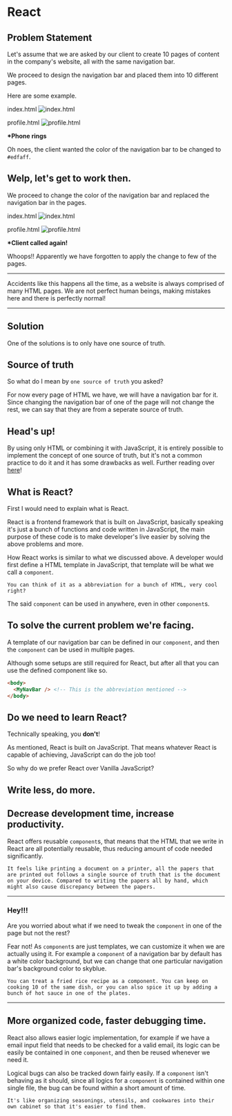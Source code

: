 # React

## Problem Statement

Let's assume that we are asked by our client to create 10 pages of content in the company's website, all with the same navigation bar.

We proceed to design the navigation bar and placed them into 10 different pages.

Here are some example.

index.html
![index.html](../ver1/example.png)

profile.html
![profile.html](../ver1/example2.png)

**\*Phone rings**

Oh noes, the client wanted the color of the navigation bar to be changed to `#edfaff`.

## Welp, let's get to work then.

We proceed to change the color of the navigation bar and replaced the navigation bar in the pages.

index.html
![index.html](../ver1/example3.png)

profile.html
![profile.html](../ver1/example2.png)

**\*Client called again!**

Whoops!! Apparently we have forgotten to apply the change to few of the pages.

---

Accidents like this happens all the time, as a website is always comprised of many HTML pages. We are not perfect human beings, making mistakes here and there is perfectly normal!

---

## Solution

One of the solutions is to only have one source of truth.

## Source of truth

So what do I mean by `one source of truth` you asked?

For now every page of HTML we have, we will have a navigation bar for it. Since changing the navigation bar of one of the page will not change the rest, we can say that they are from a seperate source of truth.

## Head's up!

By using only HTML or combining it with JavaScript, it is entirely possible to implement the concept of one source of truth, but it's not a common practice to do it and it has some drawbacks as well. Further reading over [here](further-reading.md)!

## What is React?

First I would need to explain what is React.

React is a frontend framework that is built on JavaScript, basically speaking it's just a bunch of functions and code written in JavaScript, the main purpose of these code is to make developer's live easier by solving the above problems and more.

How React works is similar to what we discussed above. A developer would first define a HTML template in JavaScript, that template will be what we call a `component`.

```
You can think of it as a abbreviation for a bunch of HTML, very cool right?
```

The said `component` can be used in anywhere, even in other `component`s.

## To solve the current problem we're facing.

A template of our navigation bar can be defined in our `component`, and then the `component` can be used in multiple pages.

Although some setups are still required for React, but after all that you can use the defined component like so.

```HTML
<body>
  <MyNavBar /> <!-- This is the abbreviation mentioned -->
</body>
```

## Do we need to learn React?

Technically speaking, you **don't**!

As mentioned, React is built on JavaScript. That means whatever React is capable of achieving, JavaScript can do the job too!

So why do we prefer React over Vanilla JavaScript?

## Write less, do more.

## Decrease development time, increase productivity.

React offers reusable `component`s, that means that the HTML that we write in React are all potentially reusable, thus reducing amount of code needed significantly.

```
It feels like printing a document on a printer, all the papers that are printed out follows a single source of truth that is the document on your device. Compared to writing the papers all by hand, which might also cause discrepancy between the papers.
```

---

### Hey!!!

Are you worried about what if we need to tweak the `component` in one of the page but not the rest?

Fear not! As `component`s are just templates, we can customize it when we are actually using it. For example a `component` of a navigation bar by default has a white color background, but we can change that one particular navigation bar's background color to skyblue.

```
You can treat a fried rice recipe as a component. You can keep on cooking 10 of the same dish, or you can also spice it up by adding a bunch of hot sauce in one of the plates.
```

---

## More organized code, faster debugging time.

React also allows easier logic implementation, for example if we have a email input field that needs to be checked for a valid email, its logic can be easily be contained in one `component`, and then be reused whenever we need it.

Logical bugs can also be tracked down fairly easily. If a `component` isn't behaving as it should, since all logics for a `component` is contained within one single file, the bug can be found within a short amount of time.

```
It's like organizing seasonings, utensils, and cookwares into their own cabinet so that it's easier to find them.
```
